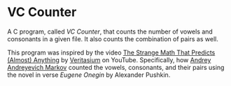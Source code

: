 # VC Counter

A C program, called *VC Counter*, that counts the number of vowels and consonants in a given file. It also counts the combination of pairs as well.

This program was inspired by the video [The Strange Math That Predicts (Almost) Anything](https://www.youtube.com/watch?v=KZeIEiBrT_w) by [Veritasium](https://www.youtube.com/@veritasium) on YouTube. Specifically, how [Andrey Andreyevich Markov](https://en.wikipedia.org/wiki/Andrey_Markov) counted the vowels, consonants, and their pairs using the novel in verse *Eugene Onegin* by Alexander Pushkin.


